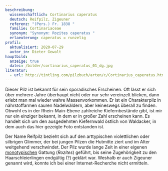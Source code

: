 ```yaml
---
beschreibung:
  wissenschaftlich: Cortinarius caperatus
  deutsch: Reifpilz, Zigeuner
  referenz: "(Pers.) Fr. 1838 "
  familie: Cortinariaceae
  synonym: "Synonym: Rozites caperatus "
  erlaeuterung: caperatus = runzelig
profil:
  aktualisiert: 2020-07-29
  autor_in: Dieter Gewalt
hauptbild:
  anzeige: true
  datei: /bilder/cortinarius_caperatus_01_dg.jpg
literatur:
  - url: http://tintling.com/pilzbuch/arten/c/Cortinarius_caperatus.html
---
```

Dieser Pilz ist bekannt für sein sporadisches Erscheinen. Oft lässt er sich über mehrere Jahre überhaupt nicht oder nur sehr vereinzelt blicken, dann erlebt man mal wieder wahre Massenvorkommen.
Er ist ein Charakterpilz in nährstoffarmen sauren Nadelwäldern, aber keineswegs überall zu finden. Obwohl es in der Rhein-Main-Ebene zahlreiche Kiefernbestände gibt, ist mir nur ein einziger bekannt, in dem er in großer Zahl erscheinen kann. Es handelt sich um den ausgedehnten Kiefernwald östlich von Waldacker, in dem auch das hier gezeigte Foto entstanden ist.

Der Name Reifpilz bezieht sich auf den arttypischen violettlichen oder silbrigen Glimmer, der bei jungen Pilzen die Hutmitte ziert und im Alter weitgehend verschwindet. Der Pilz wurde lange Zeit in einer eigenen [monotypischen](monotypisch "Glossar") Gattung (*Rozites*) geführt, bis seine Zugehörigkeit zu den Haarschleierlingen endgültig (?) geklärt war. Weshalb er auch Zigeuner genannt wird, konnte ich bei einer Internet-Recherche nicht ermitteln.